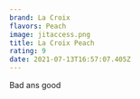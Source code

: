 ```yaml
---
brand: La Croix
flavors: Peach
image: jitaccess.png
title: La Croix Peach
rating: 9
date: 2021-07-13T16:57:07.405Z
---
```

Bad ans good